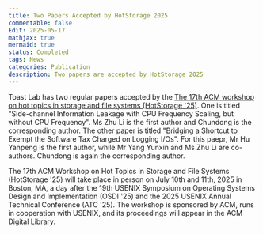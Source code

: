 ```yaml
---
title: Two Papers Accepted by HotStorage 2025
commentable: false
Edit: 2025-05-17
mathjax: true
mermaid: true
status: Completed
tags: News
categories: Publication
description: Two papers are accepted by HotStorage 2025
---
```


<p>Toast Lab has two regular papers accepted by the <a href="">The 17th ACM workshop on hot topics in storage and file systems (HotStorage '25)</a>. One is titled "Side-channel Information Leakage with CPU Frequency Scaling, but without CPU Frequency". Ms Zhu Li is the first author and Chundong is the corresponding author. The other paper is titled "Bridging a Shortcut to Exempt the Software Tax Charged on Logging I/Os". For this paepr, Mr Hu Yanpeng is the first author, while Mr Yang Yunxin and Ms Zhu Li are co-authors. Chundong is again the corresponding author.</p>

<p>The 17th ACM Workshop on Hot Topics in Storage and File Systems (HotStorage '25) will take place in person on July 10th and 11th, 2025 in Boston, MA, a day after the 19th USENIX Symposium on Operating Systems Design and Implementation (OSDI '25) and the 2025 USENIX Annual Technical Conference (ATC '25). The workshop is sponsored by ACM, runs in cooperation with USENIX, and its proceedings will appear in the ACM Digital Library.</p>

